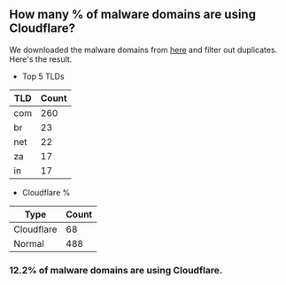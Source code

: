 ## How many % of malware domains are using Cloudflare?


We downloaded the malware domains from [here](https://urlhaus.abuse.ch) and filter out duplicates.
Here's the result.


[//]: # (start replacement)


- Top 5 TLDs

| TLD | Count |
| --- | --- |
| com | 260 |
| br | 23 |
| net | 22 |
| za | 17 |
| in | 17 |


- Cloudflare %

| Type | Count |
| --- | --- |
| Cloudflare | 68 |
| Normal | 488 |


### 12.2% of malware domains are using Cloudflare.